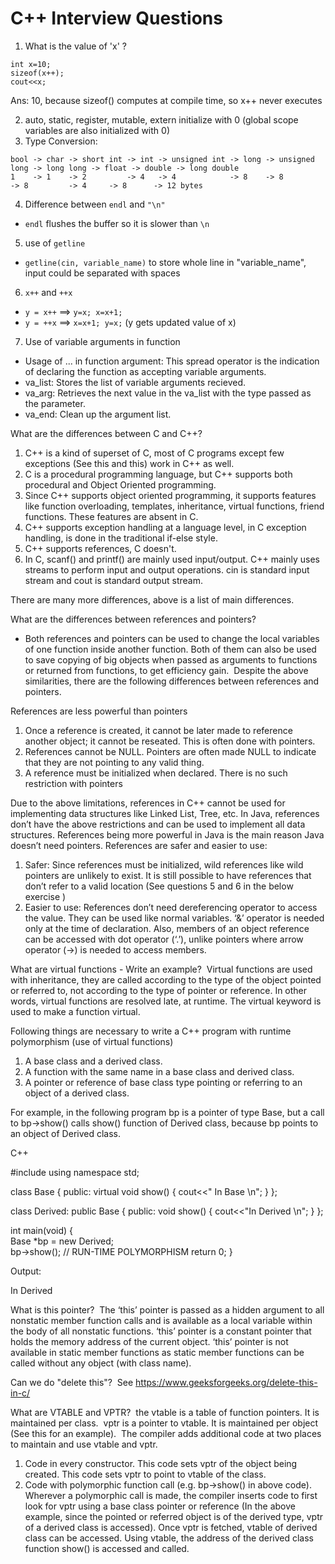 # C++ Interview Questions

1. What is the value of 'x' ?
```
int x=10;
sizeof(x++);
cout<<x;
```

Ans: 10, because sizeof() computes at compile time, so x++ never executes

2. auto, static, register, mutable, extern initialize with 0 (global scope
   variables are also initialized with 0) 
3. Type Conversion:
```
bool -> char -> short int -> int -> unsigned int -> long -> unsigned long -> long long -> float -> double -> long double
1    -> 1    -> 2         -> 4   -> 4            -> 8    -> 8             -> 8         -> 4     -> 8      -> 12 bytes
```

4. Difference between `endl` and `"\n"`
- `endl` flushes the buffer so it is slower than `\n`

5. use of `getline`
- `getline(cin, variable_name)` to store whole line in "variable_name", input could be separated with spaces

6. `x++` and `++x`
- `y = x++` ==> `y=x; x=x+1;`
- `y = ++x` ==> `x=x+1; y=x;` (y gets updated value of x)

7. Use of variable arguments in function
- Usage of ... in function argument: This spread operator is the indication of declaring the function as accepting variable arguments.
- va_list: Stores the list of variable arguments recieved.
- va_arg: Retrieves the next value in the va_list with the type passed as the parameter.
- va_end: Clean up the argument list.



What are the differences between C and C++? 
1) C++ is a kind of superset of C, most of C programs except few exceptions (See this and this) work in C++ as well. 
2) C is a procedural programming language, but C++ supports both procedural and Object Oriented programming. 
3) Since C++ supports object oriented programming, it supports features like function overloading, templates, inheritance, virtual functions, friend functions. These features are absent in C. 
4) C++ supports exception handling at a language level, in C exception handling, is done in the traditional if-else style. 
5) C++ supports references, C doesn't. 
6) In C, scanf() and printf() are mainly used input/output. C++ mainly uses streams to perform input and output operations. cin is standard input stream and cout is standard output stream.

There are many more differences, above is a list of main differences. 



What are the differences between references and pointers? 
- Both references and pointers can be used to change the local variables of one
  function inside another function. Both of them can also be used to save
  copying of big objects when passed as arguments to functions or returned from
  functions, to get efficiency gain. 
Despite the above similarities, there are the following differences between
references and pointers.

References are less powerful than pointers 
1. Once a reference is created, it cannot be later made to reference another
   object; it cannot be reseated. This is often done with pointers. 
2. References cannot be NULL. Pointers are often made NULL to indicate that
   they are not pointing to any valid thing. 
3. A reference must be initialized when declared. There is no such restriction
   with pointers

Due to the above limitations, references in C++ cannot be used for implementing
data structures like Linked List, Tree, etc. In Java, references don’t have the
above restrictions and can be used to implement all data structures. References
being more powerful in Java is the main reason Java doesn’t need pointers.
References are safer and easier to use: 
1) Safer: Since references must be initialized, wild references like wild pointers are unlikely to exist. It is still possible to have references that don’t refer to a valid location (See questions 5 and 6 in the below exercise ) 
2) Easier to use: References don’t need dereferencing operator to access the value. They can be used like normal variables. ‘&’ operator is needed only at the time of declaration. Also, members of an object reference can be accessed with dot operator (‘.’), unlike pointers where arrow operator (->) is needed to access members.

What are virtual functions - Write an example? 
Virtual functions are used with inheritance, they are called according to the type of the object pointed or referred to, not according to the type of pointer or reference. In other words, virtual functions are resolved late, at runtime. The virtual keyword is used to make a function virtual.

Following things are necessary to write a C++ program with runtime polymorphism (use of virtual functions) 
1) A base class and a derived class. 
2) A function with the same name in a base class and derived class. 
3) A pointer or reference of base class type pointing or referring to an object of a derived class.

For example, in the following program bp is a pointer of type Base, but a call to bp->show() calls show() function of Derived class, because bp points to an object of Derived class.

C++


#include<iostream>
using namespace std;

class Base {
public:
    virtual void show() { cout<<" In Base \n"; }
};

class Derived: public Base {
public:
    void show() { cout<<"In Derived \n"; } 
};

int main(void) {   
    Base *bp = new Derived;     
    bp->show();  // RUN-TIME POLYMORPHISM
    return 0;
}

Output: 

In Derived

What is this pointer? 
The ‘this’ pointer is passed as a hidden argument to all nonstatic member function calls and is available as a local variable within the body of all nonstatic functions. ‘this’ pointer is a constant pointer that holds the memory address of the current object. ‘this’ pointer is not available in static member functions as static member functions can be called without any object (with class name).

Can we do "delete this"? 
See https://www.geeksforgeeks.org/delete-this-in-c/

What are VTABLE and VPTR? 
the vtable is a table of function pointers. It is maintained per class. 
vptr is a pointer to vtable. It is maintained per object (See this for an example). 
The compiler adds additional code at two places to maintain and use vtable and vptr. 
1) Code in every constructor. This code sets vptr of the object being created. This code sets vptr to point to vtable of the class. 
2) Code with polymorphic function call (e.g. bp->show() in above code). Wherever a polymorphic call is made, the compiler inserts code to first look for vptr using a base class pointer or reference (In the above example, since the pointed or referred object is of the derived type, vptr of a derived class is accessed). Once vptr is fetched, vtable of derived class can be accessed. Using vtable, the address of the derived class function show() is accessed and called.

